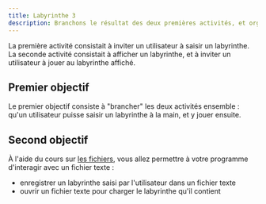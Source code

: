 ```yaml
---
title: Labyrinthe 3
description: Branchons le résultat des deux premières activités, et organisons la possibilité d'enregistrer des labyrinthes dans un fichier texte.
---
```


La première activité consistait à inviter un utilisateur à saisir un labyrinthe.
La seconde activité consistait à afficher un labyrinthe, et à inviter un utilisateur à jouer au labyrinthe affiché.

## Premier objectif
Le premier objectif consiste à "brancher" les deux activités ensemble : qu'un utilisateur puisse saisir un labyrinthe à la main, et y jouer ensuite.

## Second objectif
À l'aide du cours sur [les fichiers](/nsi/python/fichiers), vous allez permettre à votre programme d'interagir avec un fichier texte :
- enregistrer un labyrinthe saisi par l'utilisateur dans un fichier texte
- ouvrir un fichier texte pour charger le labyrinthe qu'il contient
